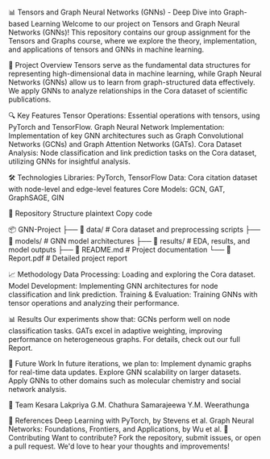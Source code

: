 📊 Tensors and Graph Neural Networks (GNNs) - Deep Dive into Graph-based Learning
Welcome to our project on Tensors and Graph Neural Networks (GNNs)! This repository contains our group assignment for the Tensors and Graphs course, where we explore the theory, implementation, and applications of tensors and GNNs in machine learning.

🚀 Project Overview
Tensors serve as the fundamental data structures for representing high-dimensional data in machine learning, while Graph Neural Networks (GNNs) allow us to learn from graph-structured data effectively. We apply GNNs to analyze relationships in the Cora dataset of scientific publications.

🔍 Key Features
Tensor Operations: Essential operations with tensors, using PyTorch and TensorFlow.
Graph Neural Network Implementation: Implementation of key GNN architectures such as Graph Convolutional Networks (GCNs) and Graph Attention Networks (GATs).
Cora Dataset Analysis: Node classification and link prediction tasks on the Cora dataset, utilizing GNNs for insightful analysis.

🛠️ Technologies
Libraries: PyTorch, TensorFlow
Data: Cora citation dataset with node-level and edge-level features
Core Models: GCN, GAT, GraphSAGE, GIN

📂 Repository Structure
plaintext
Copy code

📦 GNN-Project
├── 📁 data/         # Cora dataset and preprocessing scripts
├── 📁 models/       # GNN model architectures
├── 📁 results/      # EDA, results, and model outputs
├── 📄 README.md     # Project documentation
└── 📄 Report.pdf    # Detailed project report

📈 Methodology
Data Processing: Loading and exploring the Cora dataset.
Model Development: Implementing GNN architectures for node classification and link prediction.
Training & Evaluation: Training GNNs with tensor operations and analyzing their performance.

📊 Results
Our experiments show that:
GCNs perform well on node classification tasks.
GATs excel in adaptive weighting, improving performance on heterogeneous graphs.
For details, check out our full Report.

📅 Future Work
In future iterations, we plan to:
Implement dynamic graphs for real-time data updates.
Explore GNN scalability on larger datasets.
Apply GNNs to other domains such as molecular chemistry and social network analysis.

👥 Team
Kesara Lakpriya
G.M. Chathura Samarajeewa
Y.M. Weerathunga

📜 References
Deep Learning with PyTorch, by Stevens et al.
Graph Neural Networks: Foundations, Frontiers, and Applications, by Wu et al.
🌟 Contributing
Want to contribute? Fork the repository, submit issues, or open a pull request. We'd love to hear your thoughts and improvements!
